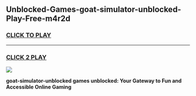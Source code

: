 
## Unblocked-Games-goat-simulator-unblocked-Play-Free-m4r2d
<h3>
<a href="https://premium76.site?title=goat-simulator-unblocked&ref=21A">CLICK TO PLAY</a></h3>
<hr>

<h3>
<a href="https://premium76.site?title=goat-simulator-unblocked&ref=21A">CLICK 2 PLAY</a>
  
</h3>

<a href="https://premium76.site?title=goat-simulator-unblocked&ref=21A"><img src="https://clearcache.store/games.png"></a>


**goat-simulator-unblocked games unblocked: Your Gateway to Fun and Accessible Online Gaming**
